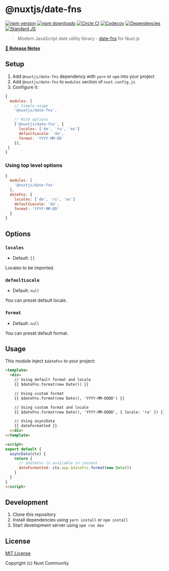 # @nuxtjs/date-fns

[![npm version][npm-version-src]][npm-version-href]
[![npm downloads][npm-downloads-src]][npm-downloads-href]
[![Circle CI][circle-ci-src]][circle-ci-href]
[![Codecov][codecov-src]][codecov-href]
[![Dependencies][david-dm-src]][david-dm-href]
[![Standard JS][standard-js-src]][standard-js-href]

> Modern JavaScript date utility library - [date-fns](https://date-fns.org/) for Nuxt.js

[📖 **Release Notes**](./CHANGELOG.md)

## Setup

1. Add `@nuxtjs/date-fns` dependency with `yarn` or `npm` into your project
2. Add `@nuxtjs/date-fns` to `modules` section of `nuxt.config.js`
3. Configure it:

```js
{
  modules: [
    // Simple usage
    '@nuxtjs/date-fns',

    // With options
    ['@nuxtjs/date-fns', {
      locales: ['de', 'ru', 'es']
      defaultLocale: 'de',
      format: 'YYYY-MM-DD'
    }],
 ]
}
```

### Using top level options

```js
{
  modules: [
    '@nuxtjs/date-fns'
  ],
  dateFns: {
    locales: ['de', 'ru', 'es']
    defaultLocale: 'de',
    format: 'YYYY-MM-DD'
  }
}
```

## Options

### `locales`

- Default: `[]`

Locales to be imported.

### `defaultLocale`

- Default: `null`

You can preset default locale.

### `format`

- Default: `null`

You can preset default format.

## Usage

This module inject `$dateFns` to your project:

```html
<template>
  <div>
    // Using default format and locale
    {{ $dateFns.format(new Date()) }} 

    // Using custom format
    {{ $dateFns.format(new Date(), 'YYYY-MM-DDDD') }} 

    // Using custom format and locale
    {{ $dateFns.format(new Date(), 'YYYY-MM-DDDD', { locale: 'ru' }) }}

    // Using asyncData
    {{ dateFormatted }}
  </div>
</template>

<script>
export default {
  asyncData(ctx) {
    return {
      // $dateFns is available in context
      dateFormatted: ctx.app.$dateFns.format(new Date())
    }
  }
}
</script>
```

## Development

1. Clone this repository
2. Install dependencies using `yarn install` or `npm install`
3. Start development server using `npm run dev`

## License

[MIT License](./LICENSE)

Copyright (c) Nuxt Community

<!-- Badges -->
[npm-version-src]: https://img.shields.io/npm/dt/@nuxtjs/date-fns.svg?style=flat-square
[npm-version-href]: https://npmjs.com/package/@nuxtjs/date-fns

[npm-downloads-src]: https://img.shields.io/npm/v/@nuxtjs/date-fns/latest.svg?style=flat-square
[npm-downloads-href]: https://npmjs.com/package/@nuxtjs/date-fns

[circle-ci-src]: https://img.shields.io/circleci/project/github/nuxt-community/date-fns-module.svg?style=flat-square
[circle-ci-href]: https://circleci.com/gh/nuxt-community/date-fns-module

[codecov-src]: https://img.shields.io/codecov/c/github/nuxt-community/date-fns-module.svg?style=flat-square
[codecov-href]: https://codecov.io/gh/nuxt-community/date-fns-module

[david-dm-src]: https://david-dm.org/nuxt-community/date-fns-module/status.svg?style=flat-square
[david-dm-href]: https://david-dm.org/nuxt-community/date-fns-module

[standard-js-src]: https://img.shields.io/badge/code_style-standard-brightgreen.svg?style=flat-square
[standard-js-href]: https://standardjs.com
